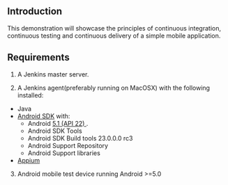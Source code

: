 Introduction
------------

This demonstration will showcase the principles of continuous integration, continuous testing and continuous delivery of a simple mobile application.

Requirements
------------
 1. A Jenkins master server.
 
 2. A Jenkins agent(preferably running on MacOSX) with the following installed:
 * Java
 * [Android SDK](http://developer.android.com/sdk/index.html) with:
    - Android [5.1 (API 22) ](http://developer.android.com/tools/revisions/platforms.html#5.1).
    - Android SDK Tools
    - Android SDK Build tools 23.0.0.0 rc3
    - Android Support Repository
    - Android Support libraries
 * [Appium](http://appium.io/)
 
 3. Android mobile test device running Android >=5.0
